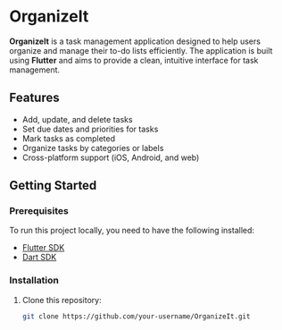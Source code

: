 # OrganizeIt

**OrganizeIt** is a task management application designed to help users organize and manage their to-do lists efficiently. The application is built using **Flutter** and aims to provide a clean, intuitive interface for task management.

## Features

- Add, update, and delete tasks
- Set due dates and priorities for tasks
- Mark tasks as completed
- Organize tasks by categories or labels
- Cross-platform support (iOS, Android, and web)
  
## Getting Started

### Prerequisites

To run this project locally, you need to have the following installed:

- [Flutter SDK](https://docs.flutter.dev/get-started/install)
- [Dart SDK](https://dart.dev/get-dart)

### Installation

1. Clone this repository:

   ```bash
   git clone https://github.com/your-username/OrganizeIt.git
